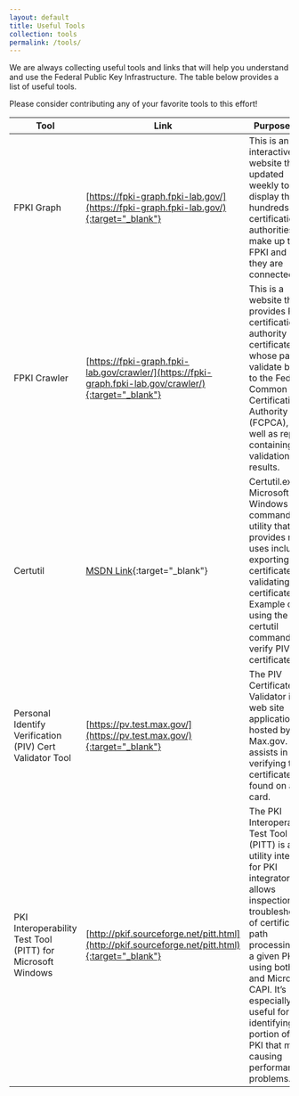 ```yaml
---
layout: default
title: Useful Tools
collection: tools
permalink: /tools/
---
```


We are always collecting useful tools and links that will help you understand and use the Federal Public Key Infrastructure. The table below provides a list of useful tools.

Please consider contributing any of your favorite tools to this effort!

**Tool** | **Link** | **Purpose/Use** | **Audience**
--- | --- | --- | ---
FPKI Graph | [https://fpki-graph.fpki-lab.gov/](https://fpki-graph.fpki-lab.gov/){:target="_blank"} | This is an interactive website that is updated weekly to display the hundreds of certification authorities that make up the FPKI and how they are connected. | Program Managers; System Engineers
FPKI Crawler  | [https://fpki-graph.fpki-lab.gov/crawler/](https://fpki-graph.fpki-lab.gov/crawler/){:target="_blank"} |  This is a website that provides FPKI certification authority certificates whose path validate back to the Federal Common Policy Certification Authority (FCPCA), as well as reports containing the validation results. | System Engineers
Certutil | [MSDN Link](https://technet.microsoft.com/en-us/library/cc732443(v=ws.11).aspx){:target="_blank"} |  Certutil.exe is a Microsoft Windows command-line utility that provides many uses including exporting PIV certificates and validating certificates Example of using the certutil command to verify PIV certificates |  System Engineers
Personal Identify Verification (PIV) Cert Validator Tool | [https://pv.test.max.gov/](https://pv.test.max.gov/){:target="_blank"} | The PIV Certificate Validator is a web site application hosted by Max.gov. It assists in verifying the certificates found on a PIV card. | System Engineers
PKI Interoperability Test Tool (PITT) for Microsoft Windows | [http://pkif.sourceforge.net/pitt.html](http://pkif.sourceforge.net/pitt.html){:target="_blank"} | The PKI Interoperability Test Tool (PITT) is a utility intended for PKI integrators. It allows inspection and troubleshooting of certification path processing for a given PKI using both PKIF and Microsoft CAPI. It’s especially useful for identifying a portion of your PKI that may be causing performance problems. | System Engineers
